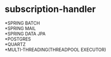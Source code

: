 # subscription-handler

*SPRING BATCH  
*SPRING MAIL  
*SPRING DATA JPA  
*POSTGRES  
*QUARTZ  
*MULTI-THREADING(THREADPOOL EXECUTOR)  

